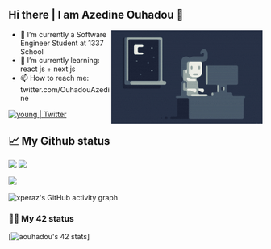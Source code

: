 Hi there  |  I am Azedine Ouhadou 👋
------------------------------------

<img alt="Night Coding" src="https://raw.githubusercontent.com/AVS1508/AVS1508/master/assets/Night-Coding.gif" align="right"/>

- 🔭 I’m currently a Software Engineer Student at 1337 School
- 🌱 I’m currently learning: react js + next js 
- 📫 How to reach me: twitter.com/OuhadouAzedine

[<img align="center" alt="young | Twitter" width="38px" src="https://media.discordapp.net/attachments/635278809741918218/965786404942647306/unknown.png" />][twitter]

[twitter]: https://twitter.com/OuhadouAzedine
[linkedin]: https://www.linkedin.com/in/azedineouhadou/

## 📈 My Github status

<p align="left">
  <img width="43%" src="https://awesome-github-stats.azurewebsites.net/user-stats/xperaz?cardType=github&theme=radical" />
  <img width="48%" src="https://github-readme-streak-stats.herokuapp.com/?user=xperaz&theme=radical" />
</p>

<p align="left">
   <img width="40%" src="(https://github-readme-stats.vercel.app/api?username=xperaz&show_icons=true&theme=radical" />
</p>


![xperaz's GitHub activity graph](https://activity-graph.herokuapp.com/graph?username=xperaz&theme=redical)

### 👨‍💻 My 42 status

[![aouhadou's 42 stats](https://badge42.vercel.app/api/v2/cl58hxs4f018809mdgpruzfzc/stats?cursusId=21&coalitionId=74)]

